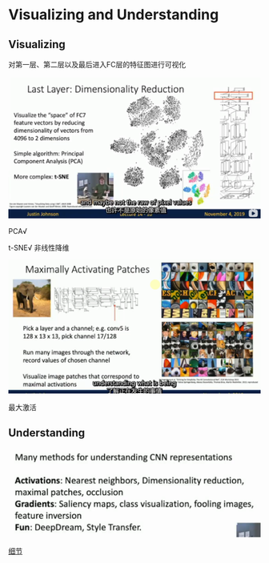 # Visualizing and Understanding

## Visualizing
对第一层、第二层以及最后进入FC层的特征图进行可视化 

![alt text](image.png)

PCA√

t-SNE√ 非线性降维

![alt text](image-1.png)

最大激活


## Understanding
![alt text](image-2.png)

[细节](https://web.eecs.umich.edu/~justincj/slides/eecs498/WI2022/598_WI2022_lecture21.pdf)



